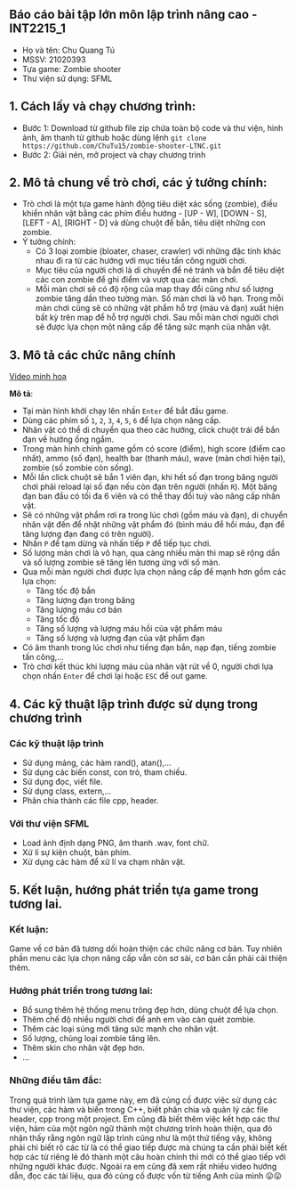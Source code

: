 ## Báo cáo bài tập lớn môn lập trình nâng cao - INT2215_1
- Họ và tên: Chu Quang Tú
- MSSV: 21020393
- Tựa game: Zombie shooter
- Thư viện sử dụng: SFML

## 1. Cách lấy và chạy chương trình:
- Bước 1: Download từ github file zip chứa toàn bộ code và thư viện, hình ảnh, âm thanh từ github hoặc dùng lệnh `git clone https://github.com/ChuTu15/zombie-shooter-LTNC.git`
- Bước 2: Giải nén, mở project và chạy chương trình

## 2. Mô tả chung về trò chơi, các ý tưởng chính:
- Trò chơi là một tựa game hành động tiêu diệt xác sống (zombie), điều khiển nhân vật bằng các phím điều hướng - [UP - W], [DOWN - S], [LEFT - A], [RIGHT - D] và dùng chuột để bắn, tiêu diệt những con zombie.
- Ý tưởng chính: 
  + Có 3 loại zombie (bloater, chaser, crawler) với những đặc tính khác nhau đi ra từ các hướng với mục tiêu tấn công người chơi.
  + Mục tiêu của người chơi là di chuyển để né tránh và bắn để tiêu diệt các con zombie để ghi điểm và vượt qua các màn chơi.
  + Mỗi màn chơi sẽ có độ rộng của map thay đổi cũng như số lượng zombie tăng dần theo tường màn. Số màn chơi là vô hạn. Trong mỗi màn chơi cũng sẽ có những vật phẩm hỗ trợ (máu và đạn) xuất hiện bất kỳ trên map để hỗ trợ người chơi. Sau mỗi màn chơi người chơi sẽ được lựa chọn một nâng cấp để tăng sức mạnh của nhân vật.

## 3. Mô tả các chức nâng chính

[Video minh hoạ]()

**Mô tả**:
- Tại màn hình khởi chạy lên nhấn `Enter` để bắt đầu game.
- Dùng các phím số `1`, `2`, `3`, `4`, `5`, `6` để lựa chọn nâng cấp.
- Nhân vật có thể di chuyển qua theo các hướng, click chuột trái để bắn đạn về hướng ống ngắm.
- Trong màn hình chính game gồm có score (điểm), high score (điểm cao nhất), ammo (số đạn), health bar (thanh máu), wave (màn chơi hiện tại), zombie (số zombie còn sống).
- Mỗi lần click chuột sẽ bắn 1 viên đạn, khi hết số đạn trong băng người chơi phải reload lại số đạn nếu còn đạn trên người (nhấn `R`). Một băng đạn ban đầu có tối đa 6 viên và có thể thay đổi tuỳ vào nâng cấp nhân vật.
- Sẽ có những vật phẩm rơi ra trong lúc chơi (gồm máu và đạn), di chuyển nhân vật đến để nhặt những vật phẩm đó (bình máu để hồi máu, đạn để tăng lượng đạn đang có trên người).
- Nhấn `P` để tạm dừng và nhấn tiếp `P` để tiếp tục chơi.
- Số lượng màn chơi là vô hạn, qua càng nhiều màn thì map sẽ rộng dần và số lượng zombie sẽ tăng lên tương ứng với số màn.
- Qua mỗi màn người chơi được lựa chọn nâng cấp để mạnh hơn gồm các lựa chọn:
  + Tăng tốc độ bắn
  + Tăng lượng đạn trong băng
  + Tăng lượng máu cơ bản
  + Tăng tốc độ
  + Tăng số lượng và lượng máu hồi của vật phẩm máu
  + Tăng số lượng và lượng đạn của vật phẩm đạn
- Có âm thanh trong lúc chơi như tiếng đạn bắn, nạp đạn, tiếng zombie tấn công,...
- Trò chơi kết thúc khi lượng máu của nhân vật rút về 0, người chơi lựa chọn nhấn `Enter` để chơi lại hoặc `ESC` để out game.

## 4. Các kỹ thuật lập trình được sử dụng trong chương trình
### Các kỹ thuật lập trình
- Sử dụng mảng, các hàm rand(), atan(),...
- Sử dụng các biến const, con trỏ, tham chiếu.
- Sử dụng đọc, viết file.
- Sử dụng class, extern,...
- Phân chia thành các file cpp, header.
### Với thư viện SFML
- Load ảnh định dạng PNG, âm thanh .wav, font chữ.
- Xử lí sự kiện chuột, bàn phím.
- Xử dụng các hàm để xử lí va chạm nhân vật.

## 5. Kết luận, hướng phát triển tựa game trong tương lai.
### Kết luận:
Game về cơ bản đã tương dối hoàn thiện các chức năng cơ bản. Tuy nhiên phần menu các lựa chọn nâng cấp vẫn còn sơ sài, cơ bản cần phải cải thiện thêm.
### Hướng phát triển trong tương lai:
- Bổ sung thêm hệ thống menu trông đẹp hơn, dùng chuột để lựa chọn.
- Thêm chế độ nhiều người chơi để anh em vào càn quét zombie.
- Thêm các loại súng mới tăng sức mạnh cho nhân vật.
- Số lượng, chủng loại zombie tăng lên.
- Thêm skin cho nhân vật đẹp hơn.
- ...
### Những điều tâm đắc:
Trong quá trình làm tựa game này, em đã củng cố được việc sử dụng các thư viện, các hàm và biến trong C++, biết phân chia và quản lý các file header, cpp trong một project. Em cũng đã biết thêm việc kết hợp các thư viện, hàm của một ngôn ngữ thành một chương trình hoàn thiện, qua đó nhận thấy rằng ngôn ngữ lập trình cũng như là một thứ tiếng vậy, không phải chỉ biết rõ các từ là có thể giao tiếp được mà chúng ta cần phải biết kết hợp các từ riêng lẻ đó thành một câu hoàn chỉnh thì mới có thể giao tiếp với những người khác được. Ngoài ra em cũng đã xem rất nhiều video hướng dẫn, đọc các tài liệu, qua đó củng cố được vốn từ tiếng Anh của mình 😛😛
